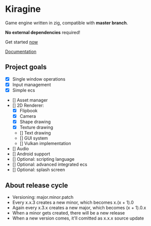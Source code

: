 # Kiragine
Game engine written in zig, compatible with **master branch**.

**No external dependencies** required!

Get started [now](https://github.com/Kiakra/Kiragine/blob/master/example-code.md)

[Documentation](https://github.com/Kiakra/Kiragine/blob/master/docs.md)

## Project goals
- [x] Single window operations
- [x] Input management
- [x] Simple ecs
- [] Asset manager
- [] 2D Renderer:
    - [x] Flipbook 
    - [x] Camera
    - [x] Shape drawing
    - [x] Texture drawing
    - [] Text drawing 
    - [] GUI system
    - [] Vulkan implementation
- [] Audio
- [] Android support
- [] Optional: scripting language 
- [] Optional: advanced integrated ecs 
- [] Optional: splash screen 

## About release cycle
* Versioning: major.minor.patch</li>
* Every x.x.3 creates a new minor, which becomes x.(x + 1).0
* Again every x.3.x creates a new major, which becomes (x + 1).0.x
* When a minor gets created, there will be a new release
* When a new version comes, it'll comitted as x.x.x source update
